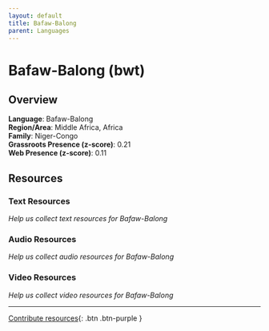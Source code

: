 ```yaml
---
layout: default
title: Bafaw-Balong
parent: Languages
---
```


# Bafaw-Balong (bwt)

## Overview

**Language**: Bafaw-Balong  
**Region/Area**: Middle Africa, Africa  
**Family**: Niger-Congo  
**Grassroots Presence (z-score)**: 0.21  
**Web Presence (z-score)**: 0.11  

## Resources

### Text Resources
*Help us collect text resources for Bafaw-Balong*

### Audio Resources
*Help us collect audio resources for Bafaw-Balong*

### Video Resources
*Help us collect video resources for Bafaw-Balong*

---

[Contribute resources](https://forms.office.com/e/1SfLJx3u1r){: .btn .btn-purple }
